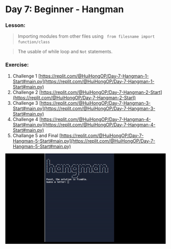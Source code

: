 # Day 7: Beginner - Hangman

### Lesson:

> Importing modules from other files using ``` from filesname import function/class```

> The usable of while loop and ```Not``` statements.


### Exercise:
1. Challenge 1 [https://replit.com/@HuiHongOP/Day-7-Hangman-1-Start#main.py](https://replit.com/@HuiHongOP/Day-7-Hangman-1-Start#main.py)
2. Challenge 2 [https://replit.com/@HuiHongOP/Day-7-Hangman-2-Start](https://replit.com/@HuiHongOP/Day-7-Hangman-2-Start)
3. Challenge 3 [https://replit.com/@HuiHongOP/Day-7-Hangman-3-Start#main.py](https://replit.com/@HuiHongOP/Day-7-Hangman-3-Start#main.py)
4. Challenge 4 [https://replit.com/@HuiHongOP/Day-7-Hangman-4-Start#main.py](https://replit.com/@HuiHongOP/Day-7-Hangman-4-Start#main.py)
5. Challange 5 and Final [https://replit.com/@HuiHongOP/Day-7-Hangman-5-Start#main.py](https://replit.com/@HuiHongOP/Day-7-Hangman-5-Start#main.py)

<img src="Demo/demo7.gif">